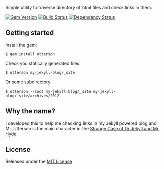 Simple utility to traverse directory of html files and check links in them.

[![Gem Version](https://badge.fury.io/rb/utterson.png)](http://badge.fury.io/rb/utterson)
[![Build Status](https://travis-ci.org/iiska/utterson.png)](https://travis-ci.org/iiska/utterson) [![Dependency Status](https://gemnasium.com/iiska/utterson.png)](https://gemnasium.com/iiska/utterson)

## Getting started

Install the gem:

    $ gem install utterson

Check you statically generated files:

    $ utterson my-jekyll-blog/_site

Or some subdirectory

    $ utterson --root my-jekyll-blog/_site my-jekyll-blog/_site/archives/2012


## Why the name?

I developed this to help me checking links in my Jekyll powered blog
and Mr. Utterson is the main character in the [Strange Case of Dr
Jekyll and Mr
Hyde](https://en.wikipedia.org/wiki/Strange_Case_of_Dr_Jekyll_and_Mr_Hyde).


## License

Released under the [MIT License](http://www.opensource.org/licenses/MIT)
